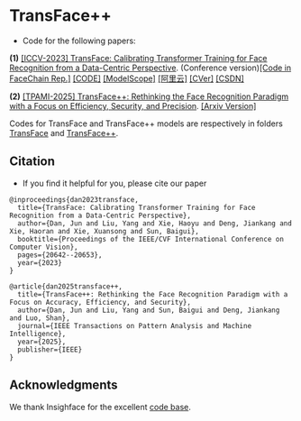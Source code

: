 # TransFace++
* Code for the following papers:

**(1)** [[ICCV-2023] TransFace: Calibrating Transformer Training for Face Recognition from a Data-Centric Perspective](https://openaccess.thecvf.com/content/ICCV2023/html/Dan_TransFace_Calibrating_Transformer_Training_for_Face_Recognition_from_a_Data-Centric_ICCV_2023_paper.html). (Conference version)[[Code in FaceChain Rep.]](https://github.com/modelscope/facechain/tree/main/face_module/TransFace)  [[CODE]](https://github.com/DanJun6737/TransFace) [[ModelScope]](https://www.modelscope.cn/models/iic/cv_vit_face-recognition) [[阿里云]](https://developer.aliyun.com/article/1319924) [[CVer]](https://mp.weixin.qq.com/s/n9HKqZ7DAt5Woo5BCwxq6w) [[CSDN]](https://blog.csdn.net/sunbaigui/article/details/136556006)

**(2)** [[TPAMI-2025] TransFace++: Rethinking the Face Recognition Paradigm with a Focus on Efficiency, Security, and Precision](https://ieeexplore.ieee.org/abstract/document/11184862). [[Arxiv Version]](https://arxiv.org/abs/2308.10133)

Codes for TransFace and TransFace++ models are respectively in folders [TransFace](https://github.com/DanJun6737/TransFace_pp/tree/main/TransFace) and [TransFace++](https://github.com/DanJun6737/TransFace_pp/tree/main/TransFace%2B%2B).

## Citation
* If you find it helpful for you, please cite our paper
```
@inproceedings{dan2023transface,
  title={TransFace: Calibrating Transformer Training for Face Recognition from a Data-Centric Perspective},
  author={Dan, Jun and Liu, Yang and Xie, Haoyu and Deng, Jiankang and Xie, Haoran and Xie, Xuansong and Sun, Baigui},
  booktitle={Proceedings of the IEEE/CVF International Conference on Computer Vision},
  pages={20642--20653},
  year={2023}
}

@article{dan2025transface++,
  title={TransFace++: Rethinking the Face Recognition Paradigm with a Focus on Accuracy, Efficiency, and Security},
  author={Dan, Jun and Liu, Yang and Sun, Baigui and Deng, Jiankang and Luo, Shan},
  journal={IEEE Transactions on Pattern Analysis and Machine Intelligence},
  year={2025},
  publisher={IEEE}
}
```

## Acknowledgments
We thank Insighface for the excellent [code base](https://github.com/deepinsight/insightface/tree/master/recognition/arcface_torch).
